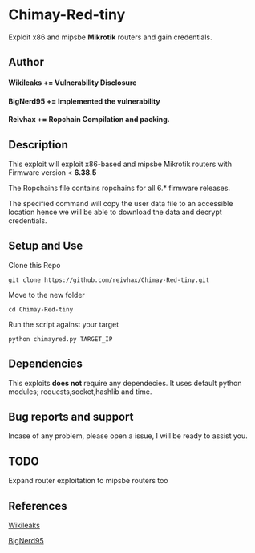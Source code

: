 # Chimay-Red-tiny
Exploit x86 and mipsbe **Mikrotik** routers and gain credentials.

## Author
#### Wikileaks	+= Vulnerability Disclosure
#### BigNerd95	+= Implemented the vulnerability
#### Reivhax	+= Ropchain Compilation and packing.

## Description
This exploit will exploit x86-based and mipsbe Mikrotik routers with Firmware version < **6.38.5**

The Ropchains file contains ropchains for all 6.* firmware releases.

The specified command will copy the user data file to an accessible location hence we will be able to download the data and decrypt credentials.

## Setup and Use
Clone this Repo

 	git clone https://github.com/reivhax/Chimay-Red-tiny.git

Move to the new folder

 	cd Chimay-Red-tiny

Run the script against your target

 	python chimayred.py TARGET_IP

## Dependencies
This exploits **does not** require any dependecies.
It uses default python modules; requests,socket,hashlib and time.

## Bug reports and support
Incase of any problem, please open a issue, I will be ready to assist you.

## TODO
 Expand router exploitation to mipsbe routers too
## References
[Wikileaks](https://wikileaks.org/ciav7p1/cms/page_16384604.html)

[BigNerd95](https://github.com/BigNerd95/)
